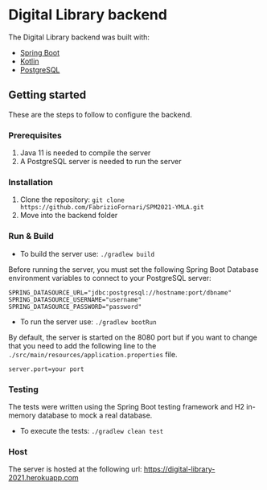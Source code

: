 # Digital Library backend

The Digital Library backend was built with:

- [Spring Boot](https://spring.io/projects/spring-boot)
- [Kotlin](https://kotlinlang.org/)
- [PostgreSQL](https://www.postgresql.org/)

## Getting started

These are the steps to follow to configure the backend.

### Prerequisites

1. Java 11 is needed to compile the server
2. A PostgreSQL server is needed to run the server

### Installation

1. Clone the repository: `git clone https://github.com/FabrizioFornari/SPM2021-YMLA.git`
2. Move into the backend folder

### Run & Build

- To build the server use: `./gradlew build`

Before running the server, you must set the following Spring Boot Database environment variables to connect to your
PostgreSQL server:

```
SPRING_DATASOURCE_URL="jdbc:postgresql://hostname:port/dbname"
SPRING_DATASOURCE_USERNAME="username"
SPRING_DATASOURCE_PASSWORD="password"
```

- To run the server use: `./gradlew bootRun`

By default, the server is started on the 8080 port but if you want to change that you need to add the following line to
the `./src/main/resources/application.properties` file.

```shell script
server.port=your port
```

### Testing

The tests were written using the Spring Boot testing framework and H2 in-memory database to mock a real database.

- To execute the tests: `./gradlew clean test`

### Host

The server is hosted at the following url: https://digital-library-2021.herokuapp.com
